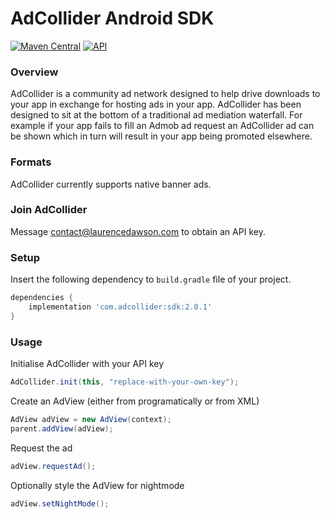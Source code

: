 
# AdCollider Android SDK
[![Maven Central](https://img.shields.io/maven-central/v/com.adcollider/sdk.svg?label=Maven%20Central)](https://search.maven.org/search?q=g:%22com.adcollider%22%20AND%20a:%22sdk%22)
[![API](https://img.shields.io/badge/API-21%2B-brightgreen.svg?style=flat)](https://android-arsenal.com/api?level=21)

### Overview
AdCollider is a community ad network designed to help drive downloads to your app in exchange for hosting ads in your app. AdCollider has been designed to sit at the bottom of a traditional ad mediation waterfall. For example if your app fails to fill an Admob ad request an AdCollider ad can be shown which in turn will result in your app being promoted elsewhere.

### Formats
AdCollider currently supports native banner ads.


### Join AdCollider
Message contact@laurencedawson.com to obtain an API key.

### Setup 

Insert the following dependency to `build.gradle` file of your project.
```groovy
dependencies {
    implementation 'com.adcollider:sdk:2.0.1'
}
```

### Usage

Initialise AdCollider with your API key
```java
AdCollider.init(this, "replace-with-your-own-key");
```
Create an AdView (either from programatically or from XML)
```java
AdView adView = new AdView(context);  
parent.addView(adView);  
```
Request the ad
```java
adView.requestAd();
```
Optionally style the AdView for nightmode
```java
adView.setNightMode();
```
